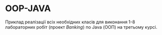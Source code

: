 # OOP-JAVA

[](java-icon.png)

Приклад реалізації всіх необхідних класів для виконання 1-8 лабораторних робіт (проект *Banking*) по Java (ООП) на третьому курсі.
